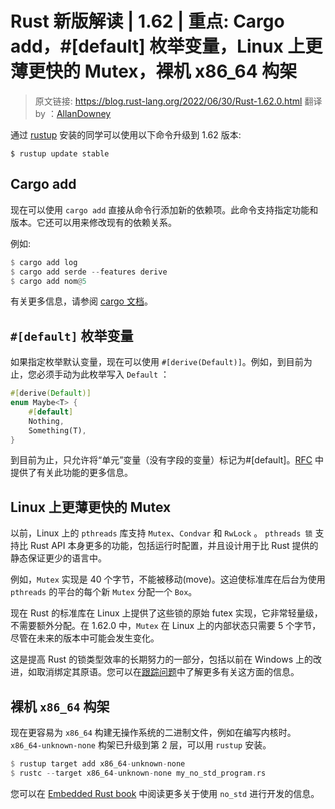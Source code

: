 # Rust 新版解读 | 1.62 | 重点: Cargo add，#[default] 枚举变量，Linux 上更薄更快的 Mutex，裸机 x86_64 构架

> 原文链接: https://blog.rust-lang.org/2022/06/30/Rust-1.62.0.html
> 翻译 by ：[AllanDowney](https://github.com/AllanDowney)

通过 [rustup](https://www.rust-lang.org/tools/install) 安装的同学可以使用以下命令升级到 1.62 版本:

```shell
$ rustup update stable
```

## Cargo add

现在可以使用 `cargo add` 直接从命令行添加新的依赖项。此命令支持指定功能和版本。它还可以用来修改现有的依赖关系。

例如:

```rust
$ cargo add log
$ cargo add serde --features derive
$ cargo add nom@5
```

有关更多信息，请参阅 [cargo 文档](https://doc.rust-lang.org/nightly/cargo/commands/cargo-add.html)。

## `#[default]` 枚举变量

如果指定枚举默认变量，现在可以使用 `#[derive(Default)]`。例如，到目前为止，您必须手动为此枚举写入 `Default` ：

```rust
#[derive(Default)]
enum Maybe<T> {
    #[default]
    Nothing,
    Something(T),
}
```

到目前为止，只允许将“单元”变量（没有字段的变量）标记为#[default]。[RFC](https://rust-lang.github.io/rfcs/3107-derive-default-enum.html) 中提供了有关此功能的更多信息。

## Linux 上更薄更快的 Mutex

以前，Linux 上的 `pthreads` 库支持 `Mutex`、`Condvar` 和 `RwLock` 。 `pthreads 锁` 支持比 Rust API 本身更多的功能，包括运行时配置，并且设计用于比 Rust 提供的静态保证更少的语言中。

例如，`Mutex` 实现是 40 个字节，不能被移动(move)。这迫使标准库在后台为使用 `pthreads` 的平台的每个新 `Mutex` 分配一个 `Box`。

现在 Rust 的标准库在 Linux 上提供了这些锁的原始 futex 实现，它非常轻量级，不需要额外分配。在 1.62.0 中，`Mutex` 在 Linux 上的内部状态只需要 5 个字节，尽管在未来的版本中可能会发生变化。

这是提高 Rust 的锁类型效率的长期努力的一部分，包括以前在 Windows 上的改进，如取消绑定其原语。您可以在[跟踪问题](https://github.com/rust-lang/rust/issues/93740)中了解更多有关这方面的信息。

## 裸机 `x86_64` 构架

现在更容易为 `x86_64` 构建无操作系统的二进制文件，例如在编写内核时。`x86_64-unknown-none` 构架已升级到第 2 层，可以用 `rustup` 安装。

```rust
$ rustup target add x86_64-unknown-none
$ rustc --target x86_64-unknown-none my_no_std_program.rs
```

您可以在 [Embedded Rust book](https://docs.rust-embedded.org/book/intro/no-std.html) 中阅读更多关于使用 `no_std` 进行开发的信息。

